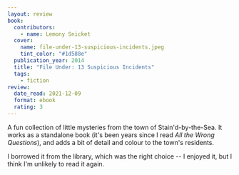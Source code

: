 ```yaml
---
layout: review
book:
  contributors:
    - name: Lemony Snicket
  cover:
    name: file-under-13-suspicious-incidents.jpeg
    tint_color: "#1d588e"
  publication_year: 2014
  title: "File Under: 13 Suspicious Incidents"
  tags:
    - fiction
review:
  date_read: 2021-12-09
  format: ebook
  rating: 3
---
```


A fun collection of little mysteries from the town of Stain'd-by-the-Sea.
It works as a standalone book (it's been years since I read *All the Wrong Questions*), and adds a bit of detail and colour to the town's residents.

I borrowed it from the library, which was the right choice -- I enjoyed it, but I think I'm unlikely to read it again.

